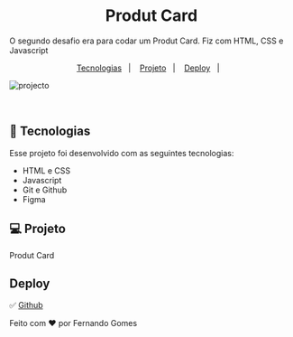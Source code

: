 <h1 align="center"> Produt Card </h1>

<p align="center">

O segundo desafio era para codar um Produt Card. Fiz com HTML, CSS e Javascript
</p>

<p align="center">
  <a href="#-tecnologias">Tecnologias</a>&nbsp;&nbsp;&nbsp;|&nbsp;&nbsp;&nbsp;
  <a href="#-projeto">Projeto</a>&nbsp;&nbsp;&nbsp;|&nbsp;&nbsp;&nbsp;
  <a href="#deploy">Deploy</a>&nbsp;&nbsp;&nbsp;|&nbsp;&nbsp;&nbsp;
</p>

![projecto](https://user-images.githubusercontent.com/59961857/213882336-7edb412c-cced-410e-bc4b-f359343c1a1f.jpg)

<br>



## 🚀 Tecnologias

Esse projeto foi desenvolvido com as seguintes tecnologias:

- HTML e CSS
- Javascript
- Git e Github
- Figma

## 💻 Projeto

Produt Card


## Deploy 
✅ [Github](https://fernandogomesfg.github.io/produt-card-boraCodar/)



Feito com ♥ por Fernando Gomes
